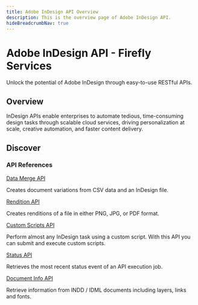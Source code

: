 ```yaml
---
title: Adobe InDesign API Overview
description: This is the overview page of Adobe InDesign API.
hideBreadcrumbNav: true
---
```


<Hero slots="heading, text" background="rgb(0, 128, 80)"/>

# Adobe InDesign API - Firefly Services

Unlock the potential of Adobe InDesign through easy-to-use RESTful APIs.

## Overview

InDesign APIs enable enterprises to automate tedious, time-consuming design tasks through scalable cloud services, driving personalization at scale, creative automation, and faster content delivery.

## Discover

<DiscoverBlock slots="heading, link, text"/>

### API References

[Data Merge API][1]

Creates document variations from CSV data and an InDesign file.

<DiscoverBlock slots="link, text"/>

[Rendition API][2]

Creates renditions of a file in either PNG, JPG, or PDF format.

<DiscoverBlock slots="link, text"/>

[Custom Scripts API][3]

Perform almost any InDesign task using a custom script. With this API you can submit and execute custom scripts.

<DiscoverBlock slots="link, text"/>

[Status API][4]

Retrieves the most recent status event of an API execution job.

[1]: ./api/index.md

<DiscoverBlock slots="link, text"/>

[Document Info API][5]

Retrieve information from INDD / IDML documents including layers, links and fonts.

[1]: ./api/index.md#tag/Data-Merge
[2]: ./api/index.md#tag/Rendition
[3]: ./api/index.md#tag/Custom-Scripts
[4]: ./api/index.md#tag/Job-Status
[5]: ./api/index.md#tag/Document-Info
